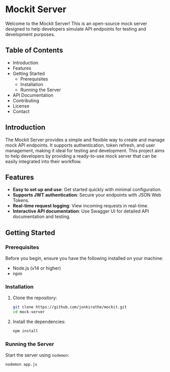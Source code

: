 # Mockit Server

Welcome to the Mockit Server! This is an open-source mock server designed to help developers simulate API endpoints for testing and development purposes.

## Table of Contents

- Introduction
- Features
- Getting Started
    - Prerequisites
    - Installation
    - Running the Server
- API Documentation
- Contributing
- License
- Contact

## Introduction

The Mockit Server provides a simple and flexible way to create and manage mock API endpoints. It supports authentication, token refresh, and user management, making it ideal for testing and development. This project aims to help developers by providing a ready-to-use mock server that can be easily integrated into their workflow.

## Features

- **Easy to set up and use**: Get started quickly with minimal configuration.
- **Supports JWT authentication**: Secure your endpoints with JSON Web Tokens.
- **Real-time request logging**: View incoming requests in real-time.
- **Interactive API documentation**: Use Swagger UI for detailed API documentation and testing.

## Getting Started

### Prerequisites

Before you begin, ensure you have the following installed on your machine:

- Node.js (v14 or higher)
- npm

### Installation

1. Clone the repository:
    ```bash
    git clone https://github.com/jonkirathe/mockit.git
    cd mock-server
    ```

2. Install the dependencies:
    ```bash
    npm install
    ```

### Running the Server

Start the server using `nodemon`:
```bash
nodemon app.js
